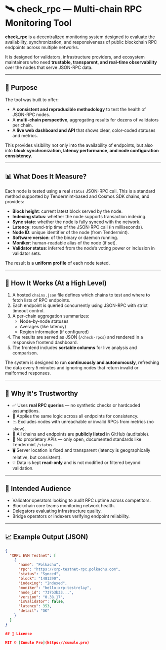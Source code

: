 # 🛰️ check_rpc — Multi-chain RPC Monitoring Tool

**check_rpc** is a decentralized monitoring system designed to evaluate the availability, synchronization, and responsiveness of public blockchain RPC endpoints across multiple networks.

It is designed for validators, infrastructure providers, and ecosystem maintainers who need **trustable, transparent, and real-time observability** over the nodes that serve JSON-RPC data.

---

## 📌 Purpose

The tool was built to offer:

- A **consistent and reproducible methodology** to test the health of JSON-RPC nodes.
- A **multi-chain perspective**, aggregating results for dozens of validators per chain.
- A **live web dashboard and API** that shows clear, color-coded statuses and metrics.

This provides visibility not only into the availability of endpoints, but also into **block synchronization, latency performance, and node configuration consistency**.

---

## 📊 What Does It Measure?

Each node is tested using a real `status` JSON-RPC call. This is a standard method supported by Tendermint-based and Cosmos SDK chains, and provides:

- **Block height**: current latest block served by the node.
- **Indexing status**: whether the node supports transaction indexing.
- **Sync state**: whether the node is fully synced with the network.
- **Latency**: round-trip time of the JSON-RPC call (in milliseconds).
- **Node ID**: unique identifier of the node (from Tendermint).
- **Software version**: of the binary or daemon running.
- **Moniker**: human-readable alias of the node (if set).
- **Validator status**: inferred from the node’s voting power or inclusion in validator sets.

The result is a **uniform profile** of each node tested.

---

## 🔁 How It Works (At a High Level)

1. A hosted `chains.json` file defines which chains to test and where to fetch lists of RPC endpoints.
2. Each endpoint is queried concurrently using JSON-RPC with strict timeout control.
3. A per-chain aggregation summarizes:
   - Node-by-node statuses
   - Averages (like latency)
   - Region information (if configured)
4. The results are served as JSON (`/check-rpcs`) and rendered in a responsive frontend dashboard.
5. The frontend includes **sortable columns** for live analysis and comparison.

The system is designed to run **continuously and autonomously**, refreshing the data every 5 minutes and ignoring nodes that return invalid or malformed responses.

---

## 🔐 Why It's Trustworthy

- ✅ Uses **real RPC queries** — no synthetic checks or hardcoded assumptions.
- 🧪 Applies the same logic across all endpoints for consistency.
- 📉 Excludes nodes with unreachable or invalid RPCs from metrics (no skew).
- 📂 All chains and endpoints are **publicly listed** in GitHub (auditable).
- 🚫 No proprietary APIs — only open, documented standards like Tendermint `/status`.
- 🖥 Server location is fixed and transparent (latency is geographically relative, but consistent).
- 💡 Data is kept **read-only** and is not modified or filtered beyond validation.

---

## 👥 Intended Audience

- Validator operators looking to audit RPC uptime across competitors.
- Blockchain core teams monitoring network health.
- Delegators evaluating infrastructure quality.
- Bridge operators or indexers verifying endpoint reliability.

---

## 📈 Example Output (JSON)

```json
{
  "XRPL EVM Testnet": [
    {
      "name": "Polkachu",
      "rpc": "https://xrp-testnet-rpc.polkachu.com",
      "status": "Synced",
      "block": "1481390",
      "indexing": "Indexed",
      "moniker": "hello-xrp-testrelay",
      "node_id": "737b3b33...",
      "version": "0.38.17",
      "isValidator": false,
      "latency": 353,
      "detail": "OK"
    }
  ]
}

## 📜 License

MIT © [Cumulo Pro](https://cumulo.pro)
